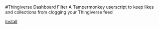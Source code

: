 #Thingiverse Dashboard Filter
A Tampermonkey userscript to keep likes and collections from clogging your Thingiverse feed

[Install](../../raw/master/thingiverseDashboardFilter.user.js)
